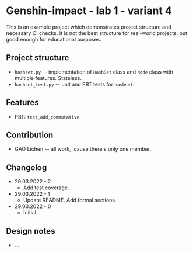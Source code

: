 # Genshin-impact - lab 1 - variant 4

This is an example project which demonstrates project structure and necessary
CI checks. It is not the best structure for real-world projects, but good
enough for educational purposes.

## Project structure

- `hashset.py` -- implementation of `HashSet` class and `Node` class with multiple features.
   Stateless.
- `hashset_test.py` -- unit and PBT tests for `hashset`.

## Features

- PBT: `test_add_commutative`

## Contribution

- GAO Lichen -- all work, 'cause there's only one member.

## Changelog

- 29.03.2022 - 2
   - Add test coverage.
- 29.03.2022 - 1
   - Update README. Add formal sections.
- 29.03.2022 - 0
   - Initial

## Design notes

- ...
